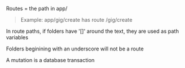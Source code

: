 Routes = the path in app/
> Example: app/gig/create has route /gig/create

In route paths, if folders have '[]' around the text, they are used as path variables

Folders beginining with an underscore will not be a route

A mutation is a database transaction